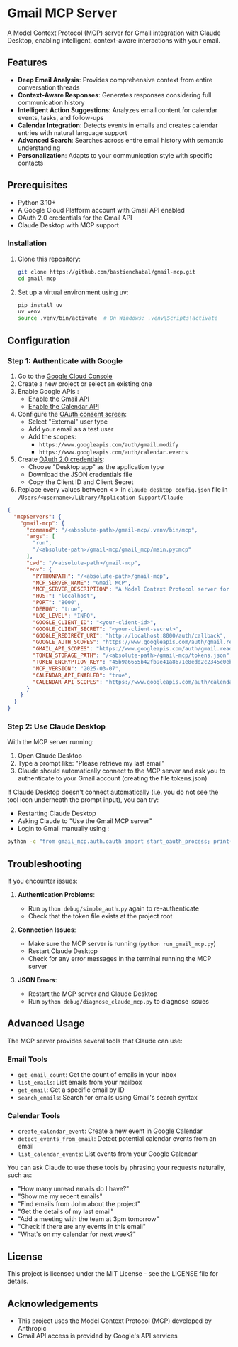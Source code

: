 # Gmail MCP Server

A Model Context Protocol (MCP) server for Gmail integration with Claude Desktop, enabling intelligent, context-aware interactions with your email.

## Features

- **Deep Email Analysis**: Provides comprehensive context from entire conversation threads
- **Context-Aware Responses**: Generates responses considering full communication history
- **Intelligent Action Suggestions**: Analyzes email content for calendar events, tasks, and follow-ups
- **Calendar Integration**: Detects events in emails and creates calendar entries with natural language support
- **Advanced Search**: Searches across entire email history with semantic understanding
- **Personalization**: Adapts to your communication style with specific contacts

## Prerequisites

- Python 3.10+
- A Google Cloud Platform account with Gmail API enabled
- OAuth 2.0 credentials for the Gmail API
- Claude Desktop with MCP support

### Installation

1. Clone this repository:
   ```bash
   git clone https://github.com/bastienchabal/gmail-mcp.git
   cd gmail-mcp
   ```

2. Set up a virtual environment using uv:
   ```bash
   pip install uv
   uv venv
   source .venv/bin/activate  # On Windows: .venv\Scripts\activate
   ```

## Configuration

### Step 1: Authenticate with Google

1. Go to the [Google Cloud Console](https://console.cloud.google.com/)
2. Create a new project or select an existing one
2. Enable Google APIs :
   - [Enable the Gmail API](https://console.cloud.google.com/apis/library/gmail.googleapis.com)
   - [Enable the Calendar API](https://console.cloud.google.com/apis/library/calendar-json.googleapis.com)
3. Configure the [OAuth consent screen](https://console.cloud.google.com/apis/credentials/consent):
   - Select "External" user type
   - Add your email as a test user
   - Add the scopes: 
     - `https://www.googleapis.com/auth/gmail.modify`
     - `https://www.googleapis.com/auth/calendar.events`
4. Create [OAuth 2.0 credentials](https://console.cloud.google.com/apis/credentials):
   - Choose "Desktop app" as the application type
   - Download the JSON credentials file
   - Copy the Client ID and Client Secret
7. Replace every values between < > in `claude_desktop_config.json` file in `/Users/<username>/Library/Application Support/Claude`
```json
{
  "mcpServers": {
    "gmail-mcp": {
      "command": "/<absolute-path>/gmail-mcp/.venv/bin/mcp",
      "args": [
        "run",
        "/<absolute-path>/gmail-mcp/gmail_mcp/main.py:mcp"
      ],
      "cwd": "/<absolute-path>/gmail-mcp",
      "env": {
        "PYTHONPATH": "/<absolute-path>/gmail-mcp",
        "MCP_SERVER_NAME": "Gmail MCP",
        "MCP_SERVER_DESCRIPTION": "A Model Context Protocol server for Gmail integration with Claude Desktop",
        "HOST": "localhost",
        "PORT": "8000",
        "DEBUG": "true",
        "LOG_LEVEL": "INFO",
        "GOOGLE_CLIENT_ID": "<your-client-id>",
        "GOOGLE_CLIENT_SECRET": "<your-client-secret>",
        "GOOGLE_REDIRECT_URI": "http://localhost:8000/auth/callback",
        "GOOGLE_AUTH_SCOPES": "https://www.googleapis.com/auth/gmail.readonly,https://www.googleapis.com/auth/gmail.send",
        "GMAIL_API_SCOPES": "https://www.googleapis.com/auth/gmail.readonly,https://www.googleapis.com/auth/gmail.send,https://www.googleapis.com/auth/gmail.labels,https://www.googleapis.com/auth/gmail.modify",
        "TOKEN_STORAGE_PATH": "/<absolute-path>/gmail-mcp/tokens.json",
        "TOKEN_ENCRYPTION_KEY": "45b9a6655b42fb9e41a8671e8edd2c2345c0eb42cb334d30a2f403b61cb7d0e8",
        "MCP_VERSION": "2025-03-07",
        "CALENDAR_API_ENABLED": "true",
        "CALENDAR_API_SCOPES": "https://www.googleapis.com/auth/calendar.readonly,https://www.googleapis.com/auth/calendar.events"
      }
    }
  }
}
```

### Step 2: Use Claude Desktop

With the MCP server running:
1. Open Claude Desktop
2. Type a prompt like: "Please retrieve my last email"
3. Claude should automatically connect to the MCP server and ask you to authenticate to your Gmail account (creating the file tokens.json)

If Claude Desktop doesn't connect automatically (i.e. you do not see the tool icon underneath the prompt input), you can try:
- Restarting Claude Desktop
- Asking Claude to "Use the Gmail MCP server"
- Login to Gmail manually using : 
```bash
python -c "from gmail_mcp.auth.oauth import start_oauth_process; print(start_oauth_process(timeout=60))"
```

## Troubleshooting

If you encounter issues:

1. **Authentication Problems**:
   - Run `python debug/simple_auth.py` again to re-authenticate
   - Check that the token file exists at the project root

2. **Connection Issues**:
   - Make sure the MCP server is running (`python run_gmail_mcp.py`)
   - Restart Claude Desktop
   - Check for any error messages in the terminal running the MCP server

3. **JSON Errors**:
   - Restart the MCP server and Claude Desktop
   - Run `python debug/diagnose_claude_mcp.py` to diagnose issues

## Advanced Usage

The MCP server provides several tools that Claude can use:

### Email Tools
- `get_email_count`: Get the count of emails in your inbox
- `list_emails`: List emails from your mailbox
- `get_email`: Get a specific email by ID
- `search_emails`: Search for emails using Gmail's search syntax

### Calendar Tools
- `create_calendar_event`: Create a new event in Google Calendar
- `detect_events_from_email`: Detect potential calendar events from an email
- `list_calendar_events`: List events from your Google Calendar

You can ask Claude to use these tools by phrasing your requests naturally, such as:
- "How many unread emails do I have?"
- "Show me my recent emails"
- "Find emails from John about the project"
- "Get the details of my last email"
- "Add a meeting with the team at 3pm tomorrow"
- "Check if there are any events in this email"
- "What's on my calendar for next week?"

## License

This project is licensed under the MIT License - see the LICENSE file for details.

## Acknowledgements

- This project uses the Model Context Protocol (MCP) developed by Anthropic
- Gmail API access is provided by Google's API services
